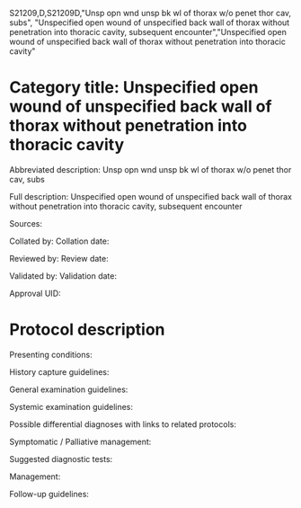S21209,D,S21209D,"Unsp opn wnd unsp bk wl of thorax w/o penet thor cav, subs", "Unspecified open wound of unspecified back wall of thorax without penetration into thoracic cavity, subsequent encounter","Unspecified open wound of unspecified back wall of thorax without penetration into thoracic cavity"
# Category title: Unspecified open wound of unspecified back wall of thorax without penetration into thoracic cavity

Abbreviated description: Unsp opn wnd unsp bk wl of thorax w/o penet thor cav, subs

Full description: Unspecified open wound of unspecified back wall of thorax without penetration into thoracic cavity, subsequent encounter

Sources:

Collated by:
Collation date:

Reviewed by:
Review date:

Validated by:
Validation date:

Approval UID:

# Protocol description

Presenting conditions:

History capture guidelines:

General examination guidelines:

Systemic examination guidelines:

Possible differential diagnoses with links to related protocols:

Symptomatic / Palliative management:

Suggested diagnostic tests:

Management:

Follow-up guidelines:
